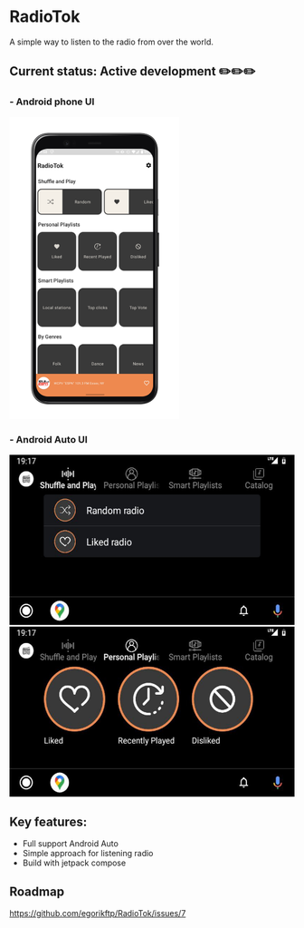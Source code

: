 # RadioTok

A simple way to listen to the radio from over the world. 


## Current status: Active development ✏️✏️✏️

### - Android phone UI
<img alt="Icon" src="assets/android_app.png" width="300" />

### - Android Auto UI
<img alt="Icon" src="assets/android_auto_shuffle.jpg" width="520" height="300"/> <img alt="Icon" src="assets/android_auto_personal.jpg" width="520" height="300" />


## Key features: 
- Full support Android Auto
- Simple approach for listening radio
- Build with jetpack compose

## Roadmap

https://github.com/egorikftp/RadioTok/issues/7
